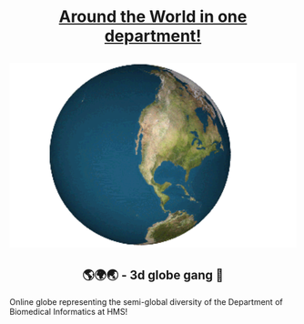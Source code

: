 <h1 align="center"> <a href="https://aryakaul.github.io/dbmi-globe">Around the World in one department!</a></h1>

<h2 align="center"><img src="./assets/dymaxion.gif" width="700px"></h2>

<h2 align="center"> 🌎🌍🌏 - 3d globe gang 💪 </h2>

Online globe representing the semi-global diversity of the Department of Biomedical Informatics at HMS!
